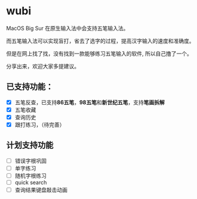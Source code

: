 # wubi
MacOS Big Sur 在原生输入法中会支持五笔输入法。

而五笔输入法可以实现盲打，省去了选字的过程，提高汉字输入的速度和准确度。

但是在网上找了找，没有找到一款能够练习五笔输入的软件, 所以自己撸了一个。

分享出来，欢迎大家多提建议。

## 已支持功能：
- [x] 五笔反查，已支持**86五笔**，**98五笔**和**新世纪五笔**，支持**笔画拆解**
- [x] 五笔收藏
- [x] 查询历史
- [x] 跟打练习，（待完善） 
## 计划支持功能
- [ ] 错误字根巩固
- [ ] 单字练习
- [ ] 随机字根练习
- [ ] quick search
- [ ] 查询结果键盘敲击动画
